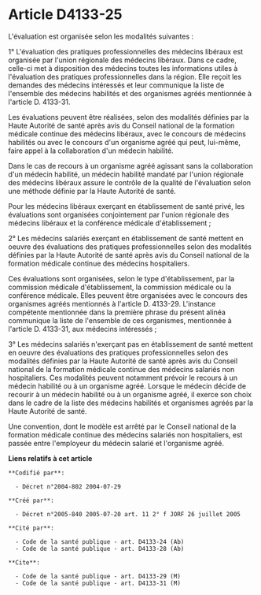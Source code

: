 # Article D4133-25

L'évaluation est organisée selon les modalités suivantes :

1° L'évaluation des pratiques professionnelles des médecins libéraux est organisée par l'union régionale des médecins
libéraux. Dans ce cadre, celle-ci met à disposition des médecins toutes les informations utiles à l'évaluation des pratiques
professionnelles dans la région. Elle reçoit les demandes des médecins intéressés et leur communique la liste de l'ensemble
des médecins habilités et des organismes agréés mentionnée à l'article D. 4133-31.

Les évaluations peuvent être réalisées, selon des modalités définies par la Haute Autorité de santé après avis du Conseil
national de la formation médicale continue des médecins libéraux, avec le concours de médecins habilités ou avec le concours
d'un organisme agréé qui peut, lui-même, faire appel à la collaboration d'un médecin habilité.

Dans le cas de recours à un organisme agréé agissant sans la collaboration d'un médecin habilité, un médecin habilité mandaté
par l'union régionale des médecins libéraux assure le contrôle de la qualité de l'évaluation selon une méthode définie par la
Haute Autorité de santé.

Pour les médecins libéraux exerçant en établissement de santé privé, les évaluations sont organisées conjointement par
l'union régionale des médecins libéraux et la conférence médicale d'établissement ;

2° Les médecins salariés exerçant en établissement de santé mettent en oeuvre des évaluations des pratiques professionnelles
selon des modalités définies par la Haute Autorité de santé après avis du Conseil national de la formation médicale continue
des médecins hospitaliers.

Ces évaluations sont organisées, selon le type d'établissement, par la commission médicale d'établissement, la commission
médicale ou la conférence médicale. Elles peuvent être organisées avec le concours des organismes agréés mentionnés à
l'article D. 4133-29. L'instance compétente mentionnée dans la première phrase du présent alinéa communique la liste de
l'ensemble de ces organismes, mentionnée à l'article D. 4133-31, aux médecins intéressés ;

3° Les médecins salariés n'exerçant pas en établissement de santé mettent en oeuvre des évaluations des pratiques
professionnelles selon des modalités définies par la Haute Autorité de santé après avis du Conseil national de la formation
médicale continue des médecins salariés non hospitaliers. Ces modalités peuvent notamment prévoir le recours à un médecin
habilité ou à un organisme agréé. Lorsque le médecin décide de recourir à un médecin habilité ou à un organisme agréé, il
exerce son choix dans le cadre de la liste des médecins habilités et organismes agréés par la Haute Autorité de santé.

Une convention, dont le modèle est arrêté par le Conseil national de la formation médicale continue des médecins salariés non
hospitaliers, est passée entre l'employeur du médecin salarié et l'organisme agréé.

**Liens relatifs à cet article**

	**Codifié par**:

	  - Décret n°2004-802 2004-07-29

	**Créé par**:

	  - Décret n°2005-840 2005-07-20 art. 11 2° f JORF 26 juillet 2005

	**Cité par**:

	  - Code de la santé publique - art. D4133-24 (Ab)
	  - Code de la santé publique - art. D4133-28 (Ab)

	**Cite**:

	  - Code de la santé publique - art. D4133-29 (M)
	  - Code de la santé publique - art. D4133-31 (M)
